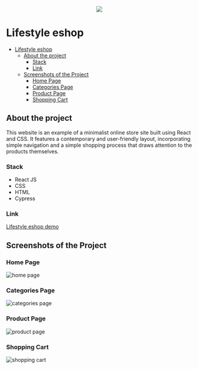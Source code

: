 <div align='center'><img src='./src/assets/img/logo.png'/></div>

# Lifestyle eshop

- [Lifestyle eshop](#lifestyle-eshop)
  - [About the project](#about-the-project)
    - [Stack](#stack)
    - [Link](#link)
  - [Screenshots of the Project](#screenshots-of-the-project)
    - [Home Page](#home-page)
    - [Categories Page](#categories-page)
    - [Product Page](#product-page)
    - [Shopping Cart](#shopping-cart)

## About the project
This website is an example of a minimalist online store site built using React and CSS. It features a contemporary and user-friendly layout, incorporating simple navigation and a simple shopping process that draws attention to the products themselves.

### Stack
- React JS
- CSS
- HTML
- Cypress

### Link

[Lifestyle eshop demo](https://lifestyle-ecommerce-clairekarsenti.vercel.app/)

## Screenshots of the Project

### Home Page

![home page](./public/screenshots/homePage.jpeg)

### Categories Page

![categories page](./public/screenshots/categoriesPage.jpeg)

### Product Page

![product page](./public/screenshots/productPage.jpeg)

### Shopping Cart

![shopping cart](./public/screenshots/shoppingCart.png)
